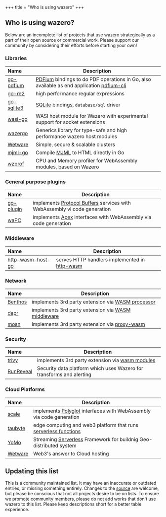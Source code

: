 +++
title = "Who is using wazero"
+++

## Who is using wazero?

Below are an incomplete list of projects that use wazero strategically as a
part of their open source or commercial work. Please support our community by
considering their efforts before starting your own!

### Libraries

| Name             | Description                                                                                          |
|:-----------------|------------------------------------------------------------------------------------------------------|
| [go-pdfium][23]  | [PDFium][24] bindings to do PDF operations in Go, also available as end application [pdfium-cli][25] |
| [go-re2][7]      | high performance regular expressions                                                                 |
| [go-sqlite3][11] | [SQLite][12] bindings, `database/sql` driver                                                         |
| [wasi-go][33]    | WASI host module for Wazero with experimental support for socket extensions                          |
| [wazergo][29]    | Generics library for type-safe and high performance wazero host modules                              |
| [Wetware][28]    | Simple, secure & scalable clusters                                                                   |
| [mjml-go][19]    | Compile [MJML][20] to HTML directly in Go                                                            |
| [wzprof][32]     | CPU and Memory profiler for WebAssembly modules, based on Wazero                                     |

### General purpose plugins

| Name           | Description                                                                   |
|:---------------|-------------------------------------------------------------------------------|
| [go-plugin][2] | implements [Protocol Buffers][8] services with WebAssembly vi code generation |
| [waPC][5]      | implements [Apex][6] interfaces with WebAssembly via code generation          |

### Middleware

| Name                   | Description                                        |
|:-----------------------|----------------------------------------------------|
| [http-wasm-host-go][3] | serves HTTP handlers implemented in [http-wasm][4] |

### Network

| Name          | Description                                              |
|:--------------|----------------------------------------------------------|
| [Benthos][30] | implements 3rd party extension via [WASM processor][31]  |
| [dapr][15]    | implements 3rd party extension via [WASM middleware][16] |
| [mosn][9]     | implements 3rd party extension via [proxy-wasm][10]      |

### Security

| Name            | Description                                                          |
|:----------------|----------------------------------------------------------------------|
| [trivy][17]     | implements 3rd party extension via [wasm modules][18]                |
| [RunReveal][34] | Security data platform which uses Wazero for transforms and alerting |

### Cloud Platforms

| Name          | Description                                                               |
|:--------------|---------------------------------------------------------------------------|
| [scale][13]   | implements [Polyglot][14] interfaces with WebAssembly via code generation |
| [taubyte][21] | edge computing and web3 platform that runs [serverless functions][22]     |
| [YoMo][26]    | Streaming [Serverless][27] Framework for buildnig Geo-distributed system  |
| [Wetware][28] | Web3's answer to Cloud hosting                                            |

## Updating this list

This is a community maintained list. It may have an inaccurate or outdated
entries, or missing something entirely. Changes to the [source][1] are
welcome, but please be conscious that not all projects desire to be on lists.
To ensure we promote community members, please do not add works that don't use
wazero to this list. Please keep descriptions short for a better table
experience.

[1]: https://github.com/wasilibs/wazerox/tree/main/site/content/community/users.md

[2]: https://github.com/knqyf263/go-plugin

[3]: https://github.com/http-wasm/http-wasm-host-go

[4]: https://http-wasm.io

[5]: https://wapc.io

[6]: https://apexlang.io

[7]: https://github.com/wasilibs/go-re2

[8]: https://protobuf.dev/overview/

[9]: https://mosn.io/

[10]: https://github.com/proxy-wasm/spec

[11]: https://github.com/ncruces/go-sqlite3

[12]: https://sqlite.org

[13]: https://scale.sh

[14]: https://github.com/loopholelabs/polyglot-go

[15]: https://dapr.io/

[16]: https://docs.dapr.io/reference/components-reference/supported-middleware/middleware-wasm/

[17]: https://trivy.dev/

[18]: https://aquasecurity.github.io/trivy/dev/docs/advanced/modules/

[19]: https://github.com/Boostport/mjml-go

[20]: https://mjml.io/

[21]: https://www.taubyte.com/

[22]: https://tau.how/docs/category/taubyte-serverless-functions

[23]: https://github.com/klippa-app/go-pdfium

[24]: https://pdfium.googlesource.com/pdfium/

[25]: https://github.com/klippa-app/pdfium-cli

[26]: https://github.com/yomorun/yomo

[27]: https://github.com/yomorun/yomo/tree/master/example/7-wasm

[28]: https://github.com/wetware/ww

[29]: https://github.com/stealthrocket/wazergo

[30]: https://www.benthos.dev/

[31]: https://www.benthos.dev/docs/components/processors/wasm

[32]: https://github.com/stealthrocket/wzprof

[33]: https://github.com/stealthrocket/wasi-go

[34]: https://runreveal.com/
